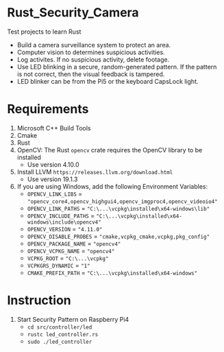 # Rust_Security_Camera
Test projects to learn Rust
- Build a camera surveillance system to protect an area.
- Computer vision to determines suspicious activities.
- Log activites. If no suspicious activity, delete footage.
- Use LED blinking in a secure, random-generated pattern. If the pattern is not correct, then the visual feedback is tampered.
- LED blinker can be from the Pi5 or the keyboard CapsLock light.

# Requirements
1. Microsoft C++ Build Tools
2. Cmake
3. Rust
4. OpenCV: The Rust `opencv` crate requires the OpenCV library to be installed
    - Use version 4.10.0
5. Install LLVM `https://releases.llvm.org/download.html`
    - Use version 19.1.3
6. If you are using Windows, add the following Environment Variables:
    - `OPENCV_LINK_LIBS` = `"opencv_core4,opencv_highgui4,opencv_imgproc4,opencv_videoio4"`
    - `OPENCV_LINK_PATHS` = `"C:\...\vcpkg\installed\x64-windows\lib"`
    - `OPENCV_INCLUDE_PATHS` = `"C:\...\vcpkg\installed\x64-windows\include\opencv4"`
    - `OPENCV_VERSION` = `"4.11.0"`
    - `OPENCV_DISABLE_PROBES` = `"cmake,vcpkg_cmake,vcpkg,pkg_config"`
    - `OPENCV_PACKAGE_NAME` = `"opencv4"`
    - `OPENCV_VCPKG_NAME` = `"opencv4"`
    - `VCPKG_ROOT` = `"C:\...\vcpkg"`
    - `VCPKGRS_DYNAMIC` = `"1"`
    - `CMAKE_PREFIX_PATH` = `"C:\...\vcpkg\installed\x64-windows"`

# Instruction

1. Start Security Pattern on Raspberry Pi4
    - `cd src/controller/led`
    - `rustc led_controller.rs`
    - `sudo ./led_controller`

